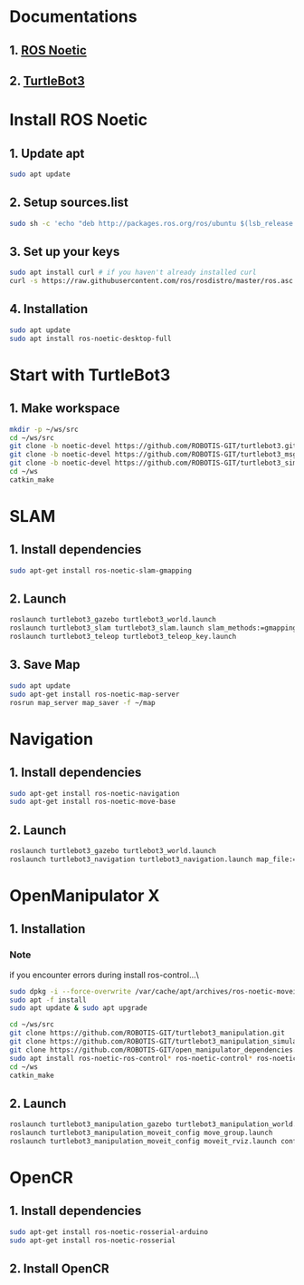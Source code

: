 # Documentations
## 1. [ROS Noetic](https://docs.ros.org/en/noetic/Installation/Ubuntu.html)
## 2. [TurtleBot3](http://emanual.robotis.com/docs/en/platform/turtlebot3/overview/)
# Install ROS Noetic
## 1. Update apt
```bash
sudo apt update
```
## 2. Setup sources.list
```bash
sudo sh -c 'echo "deb http://packages.ros.org/ros/ubuntu $(lsb_release -sc) main" > /etc/apt/sources.list.d/ros-latest.list'
```
## 3. Set up your keys
```bash
sudo apt install curl # if you haven't already installed curl
curl -s https://raw.githubusercontent.com/ros/rosdistro/master/ros.asc | sudo apt-key add -
```
## 4. Installation
```bash
sudo apt update
sudo apt install ros-noetic-desktop-full
```
# Start with TurtleBot3
## 1. Make workspace
```bash
mkdir -p ~/ws/src
cd ~/ws/src
git clone -b noetic-devel https://github.com/ROBOTIS-GIT/turtlebot3.git
git clone -b noetic-devel https://github.com/ROBOTIS-GIT/turtlebot3_msgs.git
git clone -b noetic-devel https://github.com/ROBOTIS-GIT/turtlebot3_simulations.git
cd ~/ws
catkin_make
```
# SLAM
## 1. Install dependencies
```bash
sudo apt-get install ros-noetic-slam-gmapping
```
## 2. Launch
```bash
roslaunch turtlebot3_gazebo turtlebot3_world.launch
roslaunch turtlebot3_slam turtlebot3_slam.launch slam_methods:=gmapping
roslaunch turtlebot3_teleop turtlebot3_teleop_key.launch
```
## 3. Save Map
```bash
sudo apt update
sudo apt-get install ros-noetic-map-server
rosrun map_server map_saver -f ~/map
```
# Navigation
## 1. Install dependencies
```bash
sudo apt-get install ros-noetic-navigation
sudo apt-get install ros-noetic-move-base
```
## 2. Launch
```bash
roslaunch turtlebot3_gazebo turtlebot3_world.launch
roslaunch turtlebot3_navigation turtlebot3_navigation.launch map_file:=$HOME/map.yaml
```
# OpenManipulator X
## 1. Installation
### Note
if you encounter errors during install ros-control...\
```bash
sudo dpkg -i --force-overwrite /var/cache/apt/archives/ros-noetic-moveit-task-constructor-core_0.1.1-1focal.20230216.033022_amd64.deb
sudo apt -f install
sudo apt update & sudo apt upgrade
```
```bash
cd ~/ws/src
git clone https://github.com/ROBOTIS-GIT/turtlebot3_manipulation.git
git clone https://github.com/ROBOTIS-GIT/turtlebot3_manipulation_simulations.git
git clone https://github.com/ROBOTIS-GIT/open_manipulator_dependencies.git
sudo apt install ros-noetic-ros-control* ros-noetic-control* ros-noetic-moveit*
cd ~/ws
catkin_make
```
## 2. Launch
```bash
roslaunch turtlebot3_manipulation_gazebo turtlebot3_manipulation_world.launch
roslaunch turtlebot3_manipulation_moveit_config move_group.launch
roslaunch turtlebot3_manipulation_moveit_config moveit_rviz.launch config:=true
```
# OpenCR
## 1. Install dependencies
```bash
sudo apt-get install ros-noetic-rosserial-arduino
sudo apt-get install ros-noetic-rosserial
```
## 2. Install OpenCR